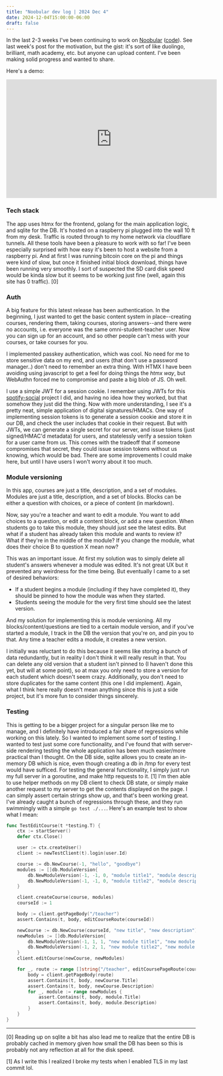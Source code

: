 ```yaml
---
title: "Noobular dev log | 2024 Dec 4"
date: 2024-12-04T15:00:00-06:00
draft: false
---
```


In the last 2-3 weeks I've been continuing to work on [Noobular](https://noobular.com) ([code](https://github.com/alecchendev/noobular)). See last week's post for the motivation, but the gist: it's sort of like duolingo, brilliant, math academy, etc. but anyone can upload content. I've been making solid progress and wanted to share.

Here's a demo:

<iframe width="560" height="315" src="https://www.youtube.com/embed/0Y09kL2Hxik?si=eUuFbhRZfcb1ktTH" title="YouTube video player" frameborder="0" allow="accelerometer; autoplay; clipboard-write; encrypted-media; gyroscope; picture-in-picture; web-share" referrerpolicy="strict-origin-when-cross-origin" allowfullscreen></iframe>

### Tech stack
The app uses htmx for the frontend, golang for the main application logic, and sqlite for the DB. It's hosted on a raspberry pi plugged into the wall 10 ft from my desk. Traffic is routed through to my home network via cloudflare tunnels. All these tools have been a pleasure to work with so far! I've been especially surprised with how easy it's been to host a website from a raspberry pi. And at first I was running bitcoin core on the pi and things were kind of slow, but once it finished initial block download, things have been running very smoothly. I sort of suspected the SD card disk speed would be kinda slow but it seems to be working just fine (well, again this site has 0 traffic). [0]

### Auth
A big feature for this latest release has been authentication. In the beginning, I just wanted to get the basic content system in place--creating courses, rendering them, taking courses, storing answers--and there were no accounts, i.e. everyone was the same omni-student-teacher user. Now you can sign up for an account, and so other people can't mess with your courses, or take courses for you.

I implemented passkey authentication, which was cool. No need for me to store sensitive data on my end, and users (that don't use a password manager..) don't need to remember an extra thing. With HTMX I have been avoiding using javascript to get a feel for doing things the *htmx way*, but WebAuthn forced me to compromise and paste a big blob of JS. Oh well.

I use a simple JWT for a session cookie. I remember using JWTs for this [spotify-social](https://github.com/alecchendev/spotify-social/tree/master) project I did, and having no idea how they worked, but that somehow they just did the thing. Now with more understanding, I see it's a pretty neat, simple application of digital signatures/HMACs. One way of implementing session tokens is to generate a session cookie and store it in our DB, and check the user includes that cookie in their request. But with JWTs, we can generate a single secret for our server, and issue tokens (just signed/HMAC'd metadata) for users, and statelessly verify a session token for a user came from us. This comes with the tradeoff that if someone compromises that secret, they could issue session tokens without us knowing, which would be bad. There are some improvements I could make here, but until I have users I won't worry about it too much.

### Module versioning
In this app, courses are just a title, description, and a set of modules. Modules are just a title, description, and a set of blocks. Blocks can be either a question with choices, or a piece of content (in markdown).

Now, say you're a teacher and want to edit a module. You want to add choices to a question, or edit a content block, or add a new question. When students go to take this module, they should just see the latest edits. But what if a student has already taken this module and wants to review it? What if they're in the middle of the module? If you change the module, what does their choice B to question X mean now?

This was an important issue. At first my solution was to simply delete all student's answers whenever a module was edited. It's not great UX but it prevented any weirdness for the time being. But eventually I came to a set of desired behaviors:

- If a student begins a module (including if they have completed it), they should be pinned to how the module was when they started.
- Students seeing the module for the very first time should see the latest version.

And my solution for implementing this is module versioning. All my blocks/content/questions are tied to a certain module version, and if you've started a module, I track in the DB the version that you're on, and pin you to that. Any time a teacher edits a module, it creates a new version.

I initially was reluctant to do this because it seems like storing a bunch of data redundantly, but in reality I don't think it will really result in that. You can delete any old version that a student isn't pinned to (I haven't done this yet, but will at some point), so at max you only need to store a version for each student which doesn't seem crazy. Additionally, you don't need to store duplicates for the same content (this one I did implement). Again, what I think here really doesn't mean anything since this is just a side project, but it's more fun to consider things sincerely.

### Testing
This is getting to be a bigger project for a singular person like me to manage, and I definitely have introduced a fair share of regressions while working on this lately. So I wanted to implement some sort of testing. I wanted to test just some core functionality, and I've found that with server-side rendering testing the whole application has been much easier/more practical than I thought. On the DB side, sqlite allows you to create an in-memory DB which is nice, even though creating a db in /tmp for every test would have sufficed. For testing the general functionality, I simply just run my full server in a goroutine, and make http requests to it. [1] I'm then able to use helper methods on my DB client to check DB state, or simply make another request to my server to get the contents displayed on the page. I can simply assert certain strings show up, and that's been working great. I've already caught a bunch of regressions through these, and they run swimmingly with a simple `go test ./...`. Here's an example test to show what I mean:

```go
func TestEditCourse(t *testing.T) {
	ctx := startServer()
	defer ctx.Close()

	user := ctx.createUser()
	client := newTestClient(t).login(user.Id)

	course := db.NewCourse(-1, "hello", "goodbye")
	modules := []db.ModuleVersion{
		db.NewModuleVersion(-1, -1, 0, "module title1", "module description1"),
		db.NewModuleVersion(-1, -1, 0, "module title2", "module description2"),
	}

	client.createCourse(course, modules)
	courseId := 1

	body := client.getPageBody("/teacher")
	assert.Contains(t, body, editCourseRoute(courseId))

	newCourse := db.NewCourse(courseId, "new title", "new description")
	newModules := []db.ModuleVersion{
		db.NewModuleVersion(-1, 1, 1, "new module title1", "new module description1"),
		db.NewModuleVersion(-1, 2, 1, "new module title2", "new module description2"),
	}
	client.editCourse(newCourse, newModules)

	for _, route := range []string{"/teacher", editCoursePageRoute(courseId)} {
		body = client.getPageBody(route)
		assert.Contains(t, body, newCourse.Title)
		assert.Contains(t, body, newCourse.Description)
		for _, module := range newModules {
			assert.Contains(t, body, module.Title)
			assert.Contains(t, body, module.Description)
		}
	}
}

```

---

[0] Reading up on sqlite a bit has also lead me to realize that the entire DB is probably cached in memory given how small the DB has been so this is probably not any reflection at all for the disk speed.

[1] As I write this I realized I broke my tests when I enabled TLS in my last commit lol.
